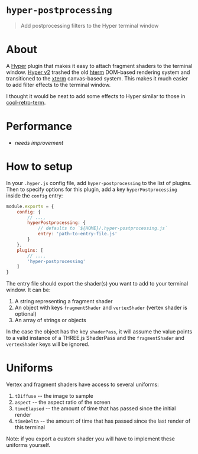 # `hyper-postprocessing`
> Add postprocessing filters to the Hyper terminal window

# About
A [Hyper](https://github.com/zeit/hyper) plugin that makes it easy to attach fragment shaders to the terminal window. [Hyper v2](https://zeit.co/blog/hyper2) trashed the old [hterm](https://chromium.googlesource.com/apps/libapps/+/master/hterm) DOM-based rendering system and transitioned to the [xterm](https://github.com/xtermjs/xterm.js/) canvas-based system. This makes it much easier to add filter effects to the terminal window.

I thought it would be neat to add some effects to Hyper similar to those in [cool-retro-term](https://github.com/Swordfish90/cool-retro-term).

# Performance
- _needs improvement_

# How to setup
In your `.hyper.js` config file, add `hyper-postprocessing` to the list of plugins. Then to specify options for this plugin, add a key `hyperPostprocessing` inside the `config` entry:
```js
module.exports = {
	config: {
		// ...,
		hyperPostprocessing: {
			// defaults to `${HOME}/.hyper-postprocessing.js`
			entry: 'path-to-entry-file.js'
		}
	},
	plugins: [
		// ...,
		'hyper-postprocessing'
	]
}
```
The entry file should export the shader(s) you want to add to your terminal window. It can be:
1. A string representing a fragment shader
2. An object with keys `fragmentShader` and `vertexShader` (vertex shader is optional)
3. An array of strings or objects

In the case the object has the key `shaderPass`, it will assume the value points to a valid instance of a THREE.js ShaderPass and the `fragmentShader` and `vertexShader` keys will be ignored.

# Uniforms
Vertex and fragment shaders have access to several uniforms:
1. `tDiffuse` -- the image to sample
2. `aspect` -- the aspect ratio of the screen
3. `timeElapsed` -- the amount of time that has passed since the initial render
4. `timeDelta` -- the amount of time that has passed since the last render of this terminal

Note: if you export a custom shader you will have to implement these uniforms yourself.
